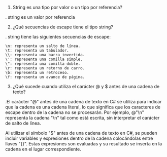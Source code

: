 1) String es una tipo por valor o un tipo por referencia?

. string es un valor por referencia

2) ¿Qué secuencias de escape tiene el tipo string?

. string tiene las siguientes secuencias de escape:

    \n: representa un salto de línea.
    \t: representa un tabulador.
    \\: representa una barra invertida.
    \': representa una comilla simple.
    \": representa una comilla doble.
    \r: representa un retorno de carro.
    \b: representa un retroceso.
    \f: representa un avance de página.

3) ¿Qué sucede cuando utiliza el carácter @ y $ antes de una cadena de texto?

.El carácter "@" antes de una cadena de texto en C# se utiliza para indicar que la cadena es una cadena literal, lo que significa que los caracteres de escape dentro de la cadena no se procesarán. Por ejemplo, @"\n" representa la cadena "\n" tal como está escrita, sin interpretar el carácter de salto de línea.

Al utilizar el símbolo "$" antes de una cadena de texto en C#, se pueden incluir variables y expresiones dentro de la cadena colocándolas entre llaves "{}". Estas expresiones son evaluadas y su resultado se inserta en la cadena en el lugar correspondiente.